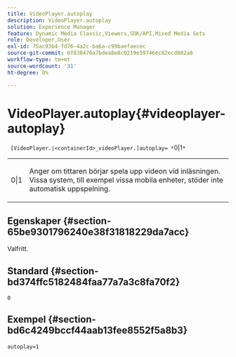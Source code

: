 ```yaml
---
title: VideoPlayer.autoplay
description: VideoPlayer.autoplay
solution: Experience Manager
feature: Dynamic Media Classic,Viewers,SDK/API,Mixed Media Sets
role: Developer,User
exl-id: 75ac93b4-fd76-4a2c-ba6a-c99baefaecec
source-git-commit: 6f838470a7bdea8e8c0219e59746ec82ecd802a8
workflow-type: tm+mt
source-wordcount: '31'
ht-degree: 0%

---
```


# VideoPlayer.autoplay{#videoplayer-autoplay}

` [VideoPlayer.|<containerId>_videoPlayer.]autoplay= *`0|1`*`

<table id="table_C616483932C2482CA9794DDD7313FD7C"> 
 <tbody> 
  <tr> 
   <td colname="col1"> <p> <span class="codeph"> <span class="varname"> 0|1</span> </span> </p> </td> 
   <td colname="col2"> <p> Anger om tittaren börjar spela upp videon vid inläsningen. Vissa system, till exempel vissa mobila enheter, stöder inte automatisk uppspelning. </p> </td> 
  </tr> 
 </tbody> 
</table>

## Egenskaper {#section-65be9301796240e38f31818229da7acc}

Valfritt.

## Standard {#section-bd374ffc5182484faa77a7a3c8fa70f2}

`0`

## Exempel {#section-bd6c4249bccf44aab13fee8552f5a8b3}

`autoplay=1`
